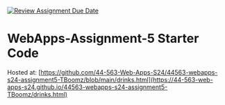 [![Review Assignment Due Date](https://classroom.github.com/assets/deadline-readme-button-24ddc0f5d75046c5622901739e7c5dd533143b0c8e959d652212380cedb1ea36.svg)](https://classroom.github.com/a/5u0mb8O1)
# WebApps-Assignment-5 Starter Code
Hosted at: [https://github.com/44-563-Web-Apps-S24/44563-webapps-s24-assignment5-TBoomz/blob/main/drinks.html](https://44-563-web-apps-s24.github.io/44563-webapps-s24-assignment5-TBoomz/drinks.html)
